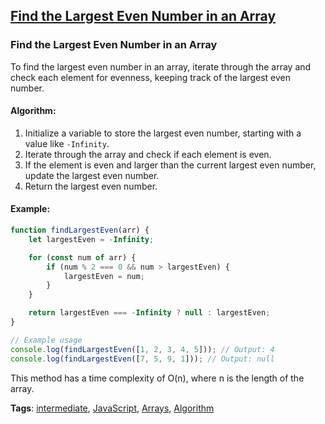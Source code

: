 ## [Find the Largest Even Number in an Array](#find-the-largest-even-number-in-an-array)

### Find the Largest Even Number in an Array

To find the largest even number in an array, iterate through the array and check each element for evenness, keeping track of the largest even number.

#### Algorithm:
1. Initialize a variable to store the largest even number, starting with a value like `-Infinity`.
2. Iterate through the array and check if each element is even.
3. If the element is even and larger than the current largest even number, update the largest even number.
4. Return the largest even number.

#### Example:
```javascript
function findLargestEven(arr) {
    let largestEven = -Infinity;

    for (const num of arr) {
        if (num % 2 === 0 && num > largestEven) {
            largestEven = num;
        }
    }

    return largestEven === -Infinity ? null : largestEven;
}

// Example usage
console.log(findLargestEven([1, 2, 3, 4, 5])); // Output: 4
console.log(findLargestEven([7, 5, 9, 1])); // Output: null
```

This method has a time complexity of O(n), where n is the length of the array.

**Tags**: [intermediate](./level/intermediate), [JavaScript](./theme/javascript), [Arrays](./theme/arrays), [Algorithm](./theme/algorithm)


